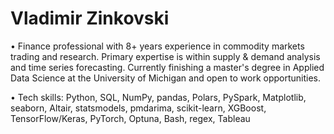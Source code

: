 # Vladimir Zinkovski

• Finance professional with 8+ years experience in commodity markets trading and research. Primary expertise is within supply & demand analysis and time series forecasting. Currently finishing a master's degree in Applied Data Science at the University of Michigan and open to work opportunities.

• Tech skills: Python, SQL, NumPy, pandas, Polars, PySpark, Matplotlib, seaborn, Altair, statsmodels, pmdarima, scikit-learn, XGBoost, TensorFlow/Keras, PyTorch, Optuna, Bash, regex, Tableau
